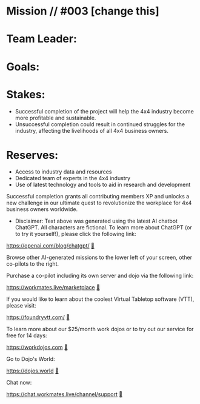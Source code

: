 # Mission // #003 [change this]
## 

# Team Leader:


# Goals:



# Stakes:

- Successful completion of the project will help the 4x4 industry become more profitable and sustainable.
- Unsuccessful completion could result in continued struggles for the industry, affecting the livelihoods of all 4x4 business owners.

# Reserves:

- Access to industry data and resources
- Dedicated team of experts in the 4x4 industry
- Use of latest technology and tools to aid in research and development

Successful completion grants all contributing members XP and unlocks a new challenge in our ultimate quest to revolutionize the workplace for 4x4 business owners worldwide.

* Disclaimer:  Text above was generated using the latest AI chatbot ChatGPT.  All characters are fictional.  To learn more about ChatGPT (or to try it yourself!), please click the following link:

https://openai.com/blog/chatgpt/ [:round_pushpin:](https://openai.com/blog/chatgpt/)

Browse other AI-generated missions to the lower left of your screen, other co-pilots to the right.

Purchase a co-pilot including its own server and dojo via the following link:

https://workmates.live/marketplace [:round_pushpin:](https://workmates.live/marketplace)

If you would like to learn about the coolest Virtual Tabletop software (VTT), please visit:   

https://foundryvtt.com/ [:round_pushpin:](https://foundryvtt.com/)

To learn more about our $25/month work dojos or to try out our service for free for 14 days:   

https://workdojos.com [:round_pushpin:](https://workdojos)

Go to Dojo's World:   

https://dojos.world [:round_pushpin:](https://dojos.world)

Chat now:

https://chat.workmates.live/channel/support [:round_pushpin:](https://chat.workmates.live/channel/support)